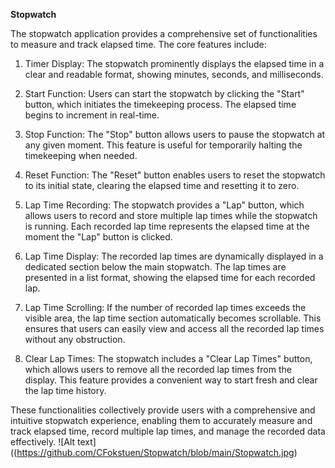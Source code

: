 **Stopwatch**

The stopwatch application provides a comprehensive set of functionalities to measure and track elapsed time. The core features include:

1. Timer Display: The stopwatch prominently displays the elapsed time in a clear and readable format, showing minutes, seconds, and milliseconds.

2. Start Function: Users can start the stopwatch by clicking the "Start" button, which initiates the timekeeping process. The elapsed time begins to increment in real-time.

3. Stop Function: The "Stop" button allows users to pause the stopwatch at any given moment. This feature is useful for temporarily halting the timekeeping when needed.

4. Reset Function: The "Reset" button enables users to reset the stopwatch to its initial state, clearing the elapsed time and resetting it to zero.

5. Lap Time Recording: The stopwatch provides a "Lap" button, which allows users to record and store multiple lap times while the stopwatch is running. Each recorded lap time represents the elapsed time at the moment the "Lap" button is clicked.

6. Lap Time Display: The recorded lap times are dynamically displayed in a dedicated section below the main stopwatch. The lap times are presented in a list format, showing the elapsed time for each recorded lap.

7. Lap Time Scrolling: If the number of recorded lap times exceeds the visible area, the lap time section automatically becomes scrollable. This ensures that users can easily view and access all the recorded lap times without any obstruction.

8. Clear Lap Times: The stopwatch includes a "Clear Lap Times" button, which allows users to remove all the recorded lap times from the display. This feature provides a convenient way to start fresh and clear the lap time history.

These functionalities collectively provide users with a comprehensive and intuitive stopwatch experience, enabling them to accurately measure and track elapsed time, record multiple lap times, and manage the recorded data effectively.
![Alt text]((https://github.com/CFokstuen/Stopwatch/blob/main/Stopwatch.jpg)
